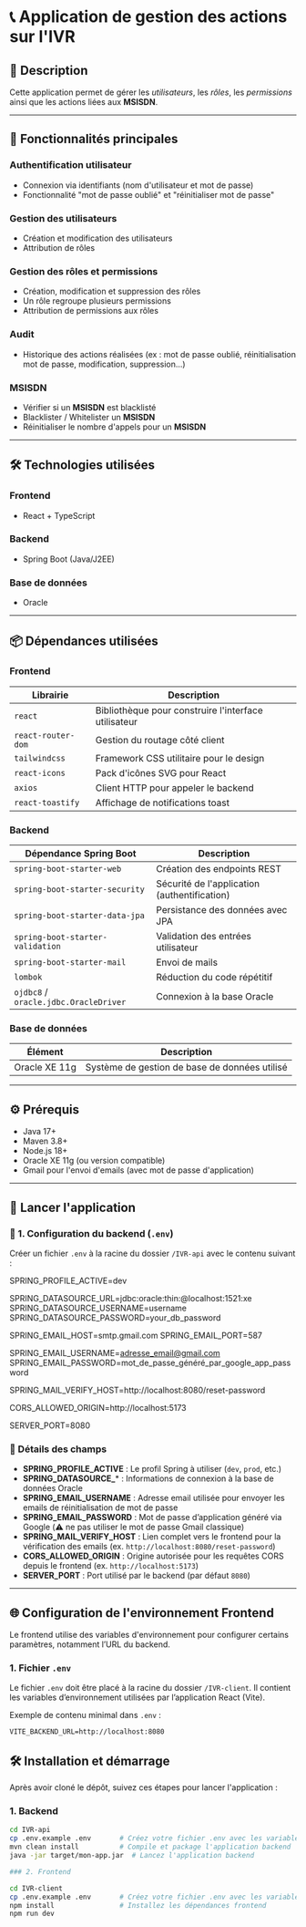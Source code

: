 # 📞 Application de gestion des actions sur l'IVR

## 🧾 Description

Cette application permet de gérer les *utilisateurs*, les *rôles*, les *permissions* ainsi que les actions liées aux **MSISDN**.

---

## 🚀 Fonctionnalités principales

### **Authentification utilisateur**
- Connexion via identifiants (nom d'utilisateur et mot de passe)
- Fonctionnalité "mot de passe oublié" et "réinitialiser mot de passe"

### **Gestion des utilisateurs**
- Création et modification des utilisateurs
- Attribution de rôles

### **Gestion des rôles et permissions**
- Création, modification et suppression des rôles
- Un rôle regroupe plusieurs permissions
- Attribution de permissions aux rôles

### **Audit**
- Historique des actions réalisées (ex : mot de passe oublié, réinitialisation mot de passe, modification, suppression...)

### **MSISDN**
- Vérifier si un **MSISDN** est blacklisté
- Blacklister / Whitelister un **MSISDN**
- Réinitialiser le nombre d'appels pour un **MSISDN**

---

## 🛠️ Technologies utilisées

### **Frontend**
- React + TypeScript

### **Backend**
- Spring Boot (Java/J2EE)

### **Base de données**
- Oracle

---

## 📦 Dépendances utilisées

### **Frontend**
| Librairie            | Description                                           |
|----------------------|-------------------------------------------------------|
| `react`              | Bibliothèque pour construire l'interface utilisateur  |
| `react-router-dom`   | Gestion du routage côté client                        |
| `tailwindcss`        | Framework CSS utilitaire pour le design               |
| `react-icons`        | Pack d'icônes SVG pour React                          |
| `axios`              | Client HTTP pour appeler le backend                   |
| `react-toastify`     | Affichage de notifications toast                      |

### **Backend**
| Dépendance Spring Boot           | Description                                         |
|---------------------------------|-----------------------------------------------------|
| `spring-boot-starter-web`       | Création des endpoints REST                        |
| `spring-boot-starter-security`  | Sécurité de l'application (authentification)       |
| `spring-boot-starter-data-jpa`  | Persistance des données avec JPA                    |
| `spring-boot-starter-validation`| Validation des entrées utilisateur                  |
| `spring-boot-starter-mail`      | Envoi de mails                                     |
| `lombok`                        | Réduction du code répétitif                        |
| `ojdbc8` / `oracle.jdbc.OracleDriver` | Connexion à la base Oracle                    |

### **Base de données**
| Élément       | Description                                    |
|---------------|------------------------------------------------|
| Oracle XE 11g | Système de gestion de base de données utilisé |

---

## ⚙️ Prérequis

- Java 17+
- Maven 3.8+
- Node.js 18+
- Oracle XE 11g (ou version compatible)
- Gmail pour l'envoi d'emails (avec mot de passe d'application)

---

## 🚀 Lancer l'application

### 🔧 1. Configuration du backend (`.env`)

Créer un fichier `.env` à la racine du dossier `/IVR-api` avec le contenu suivant :

SPRING_PROFILE_ACTIVE=dev

SPRING_DATASOURCE_URL=jdbc:oracle:thin:@localhost:1521:xe
SPRING_DATASOURCE_USERNAME=username
SPRING_DATASOURCE_PASSWORD=your_db_password

SPRING_EMAIL_HOST=smtp.gmail.com
SPRING_EMAIL_PORT=587

SPRING_EMAIL_USERNAME=adresse_email@gmail.com
SPRING_EMAIL_PASSWORD=mot_de_passe_généré_par_google_app_password

SPRING_MAIL_VERIFY_HOST=http://localhost:8080/reset-password

CORS_ALLOWED_ORIGIN=http://localhost:5173

SERVER_PORT=8080


### 📝 Détails des champs

- **SPRING_PROFILE_ACTIVE** : Le profil Spring à utiliser (`dev`, `prod`, etc.)
- **SPRING_DATASOURCE_*** : Informations de connexion à la base de données Oracle
- **SPRING_EMAIL_USERNAME** : Adresse email utilisée pour envoyer les emails de réinitialisation de mot de passe
- **SPRING_EMAIL_PASSWORD** : Mot de passe d’application généré via Google (⚠️ ne pas utiliser le mot de passe Gmail classique)
- **SPRING_MAIL_VERIFY_HOST** : Lien complet vers le frontend pour la vérification des emails (ex. `http://localhost:8080/reset-password`)
- **CORS_ALLOWED_ORIGIN** : Origine autorisée pour les requêtes CORS depuis le frontend (ex. `http://localhost:5173`)
- **SERVER_PORT** : Port utilisé par le backend (par défaut `8080`)

---

## 🌐 Configuration de l'environnement Frontend

Le frontend utilise des variables d'environnement pour configurer certains paramètres, notamment l’URL du backend.

### 1. Fichier `.env`

Le fichier `.env` doit être placé à la racine du dossier `/IVR-client`. Il contient les variables d’environnement utilisées par l’application React (Vite).

Exemple de contenu minimal dans `.env` :

```env
VITE_BACKEND_URL=http://localhost:8080
```


## 🛠️ Installation et démarrage

Après avoir cloné le dépôt, suivez ces étapes pour lancer l'application :

### 1. Backend

```bash
cd IVR-api
cp .env.example .env       # Créez votre fichier .env avec les variables d'environnement nécessaires
mvn clean install          # Compile et package l'application backend
java -jar target/mon-app.jar  # Lancez l'application backend

### 2. Frontend

cd IVR-client
cp .env.example .env       # Créez votre fichier .env avec les variables d'environnement 
npm install                # Installez les dépendances frontend
npm run dev   